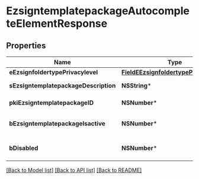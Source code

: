 # EzsigntemplatepackageAutocompleteElementResponse

## Properties
Name | Type | Description | Notes
------------ | ------------- | ------------- | -------------
**eEzsignfoldertypePrivacylevel** | [**FieldEEzsignfoldertypePrivacylevel***](FieldEEzsignfoldertypePrivacylevel.md) |  | 
**sEzsigntemplatepackageDescription** | **NSString*** | The description of the Ezsigntemplatepackage | 
**pkiEzsigntemplatepackageID** | **NSNumber*** | The unique ID of the Ezsigntemplatepackage | 
**bEzsigntemplatepackageIsactive** | **NSNumber*** | Whether the Ezsigntemplatepackage is active or not | 
**bDisabled** | **NSNumber*** | Indicates if the element is disabled in the context | 

[[Back to Model list]](../README.md#documentation-for-models) [[Back to API list]](../README.md#documentation-for-api-endpoints) [[Back to README]](../README.md)


